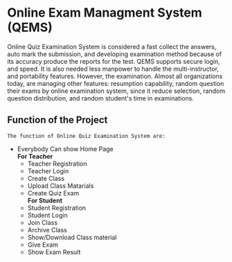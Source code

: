 # Online Exam Managment System (QEMS)

Online Quiz Examination System is considered a fast collect the answers, auto mark the submission, and developing examination method because of its accuracy produce the reports for the test. QEMS supports secure login, and speed. It is also needed less manpower to handle the multi-instructor, and portability features. However, the examination. Almost all organizations today, are managing other features: resumption capability, random question their exams by online examination system, since it reduce selection, random question distribution, and random student's time in examinations.

## Function of the Project
	The function of Online Quiz Examination System are: 
* Everybody Can show Home Page <br />
<b>For Teacher</b>
  * Teacher Registration
  * Teacher Login
  * Create Class
  * Upload Class Matarials
  * Create Quiz Exam <br />
<b>For Student</b>
  * Student Registration
  * Student Login
  * Join Class
  * Archive Class
  * Show/Download Class material
  * Give Exam
  * Show Exam Result
